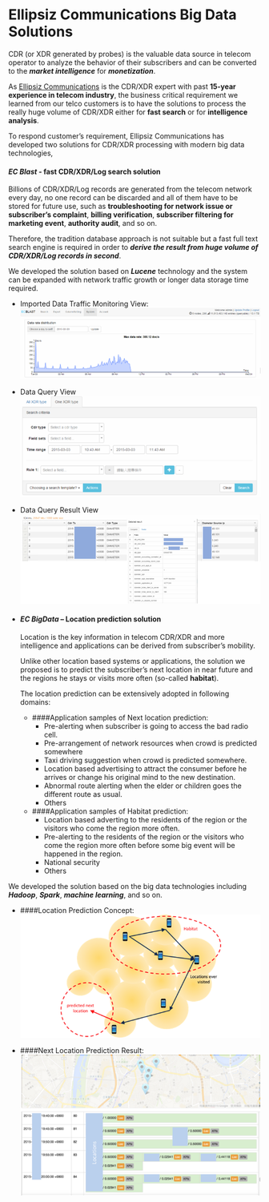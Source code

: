 # Ellipsiz Communications Big Data Solutions

CDR (or XDR generated by probes) is the valuable data source in telecom operator to analyze the behavior of their subscribers and can be converted to the _**market intelligence**_ for _**monetization**_.

As [Ellipsiz Communications](http://www.ellipsiz-comms.com/index.html) is the CDR/XDR expert with past **15-year experience in telecom industry**, the business critical requirement we learned from our telco customers is to have the solutions to process the really huge volume of CDR/XDR either for **fast search** or for **intelligence analysis**. 

To respond customer’s requirement, Ellipsiz Communications has developed two solutions for CDR/XDR processing with modern big data technologies, 

#### _**EC Blast**_ - fast CDR/XDR/Log search solution
Billions of CDR/XDR/Log records are generated from the telecom network every day, no one record can be discarded and all of them have to be stored for future use, such as **troubleshooting for network issue or subscriber’s complaint**, **billing verification**, **subscriber filtering for marketing event**, **authority audit**, and so on. 

Therefore, the tradition database approach is not suitable but a fast full text search engine is required in order to ***derive the result from huge volume of CDR/XDR/Log records in second***. 

We developed the solution based on ***Lucene*** technology and the system can be expanded with network traffic growth or longer data storage time required.

- Imported Data Traffic Monitoring View:
![](imgs/a.png)

- Data Query View
![](imgs/b.png)

- Data Query Result View
![](imgs/c.png)

- #### ***EC BigData*** – Location prediction solution
    Location is the key information in telecom CDR/XDR and more intelligence and applications can be derived from subscriber’s mobility. 

    Unlike other location based systems or applications, the solution we proposed is to predict the subscriber’s next location in near future and the regions he stays or visits more often (so-called **habitat**). 
    
    The location prediction can be extensively adopted in following domains:
    
    - ####Application samples of Next location prediction:
        -   Pre-alerting when subscriber is going to access the bad radio cell.
        -	Pre-arrangement of network resources when crowd is predicted somewhere
        -	Taxi driving suggestion when crowd is predicted somewhere.
        -	Location based advertising to attract the consumer before he arrives or change his original mind to the new destination.
        -	Abnormal route alerting when the elder or children goes the different route as usual.
        -	Others
    - ####Application samples of Habitat prediction:
        -	Location based adverting to the residents of the region or the visitors who come the region more often.
        -	Pre-alerting to the residents of the region or the visitors who come the region more often before some big event will be happened in the region.
        -	National security
        -	Others

We developed the solution based on the big data technologies including ***Hadoop***, ***Spark***, ***machine learning***, and so on.
    
- ####Location Prediction Concept:
![](imgs/d.png)

- ####Next Location Prediction Result:
![](imgs/e.png)
